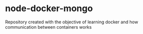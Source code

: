 # node-docker-mongo

Repository created with the objective of learning docker and how communication between containers works
